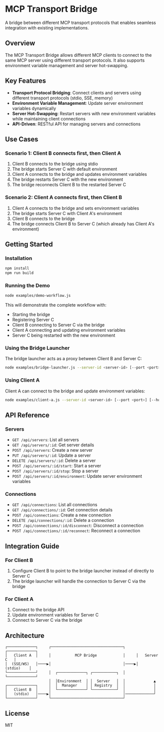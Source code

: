 # MCP Transport Bridge

A bridge between different MCP transport protocols that enables seamless integration with existing implementations.

## Overview

The MCP Transport Bridge allows different MCP clients to connect to the same MCP server using different transport protocols. It also supports environment variable management and server hot-swapping.

## Key Features

- **Transport Protocol Bridging**: Connect clients and servers using different transport protocols (stdio, SSE, memory)
- **Environment Variable Management**: Update server environment variables dynamically
- **Server Hot-Swapping**: Restart servers with new environment variables while maintaining client connections
- **API-Driven**: RESTful API for managing servers and connections

## Use Cases

### Scenario 1: Client B connects first, then Client A

1. Client B connects to the bridge using stdio
2. The bridge starts Server C with default environment
3. Client A connects to the bridge and updates environment variables
4. The bridge restarts Server C with the new environment
5. The bridge reconnects Client B to the restarted Server C

### Scenario 2: Client A connects first, then Client B

1. Client A connects to the bridge and sets environment variables
2. The bridge starts Server C with Client A's environment
3. Client B connects to the bridge
4. The bridge connects Client B to Server C (which already has Client A's environment)

## Getting Started

### Installation

```bash
npm install
npm run build
```

### Running the Demo

```bash
node examples/demo-workflow.js
```

This will demonstrate the complete workflow with:
- Starting the bridge
- Registering Server C
- Client B connecting to Server C via the bridge
- Client A connecting and updating environment variables
- Server C being restarted with the new environment

### Using the Bridge Launcher

The bridge launcher acts as a proxy between Client B and Server C:

```bash
node examples/bridge-launcher.js --server-id <server-id> [--port <port>] [--host <host>]
```

### Using Client A

Client A can connect to the bridge and update environment variables:

```bash
node examples/client-a.js --server-id <server-id> [--port <port>] [--host <host>]
```

## API Reference

### Servers

- `GET /api/servers`: List all servers
- `GET /api/servers/:id`: Get server details
- `POST /api/servers`: Create a new server
- `PUT /api/servers/:id`: Update a server
- `DELETE /api/servers/:id`: Delete a server
- `POST /api/servers/:id/start`: Start a server
- `POST /api/servers/:id/stop`: Stop a server
- `POST /api/servers/:id/environment`: Update server environment variables

### Connections

- `GET /api/connections`: List all connections
- `GET /api/connections/:id`: Get connection details
- `POST /api/connections`: Create a new connection
- `DELETE /api/connections/:id`: Delete a connection
- `POST /api/connections/:id/disconnect`: Disconnect a connection
- `POST /api/connections/:id/reconnect`: Reconnect a connection

## Integration Guide

### For Client B

1. Configure Client B to point to the bridge launcher instead of directly to Server C
2. The bridge launcher will handle the connection to Server C via the bridge

### For Client A

1. Connect to the bridge API
2. Update environment variables for Server C
3. Connect to Server C via the bridge

## Architecture

```
┌─────────────┐     ┌─────────────────────────────────┐     ┌─────────────┐
│   Client A  │     │           MCP Bridge            │     │   Server C   │
│  (SSE/WS)   │────▶│                                 │────▶│   (stdio)    │
└─────────────┘     │  ┌─────────────┐ ┌───────────┐  │     └─────────────┘
                    │  │Environment  │ │  Server   │  │             ▲
┌─────────────┐     │  │  Manager    │ │ Registry  │  │             │
│   Client B  │     │  └─────────────┘ └───────────┘  │             │
│   (stdio)   │────▶│                                 │─────────────┘
└─────────────┘     └─────────────────────────────────┘
```

## License

MIT
